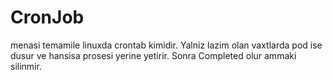 # CronJob
menasi temamile linuxda crontab kimidir. Yalniz lazim olan vaxtlarda pod ise dusur ve hansisa prosesi yerine yetirir. Sonra Completed olur ammaki silinmir.